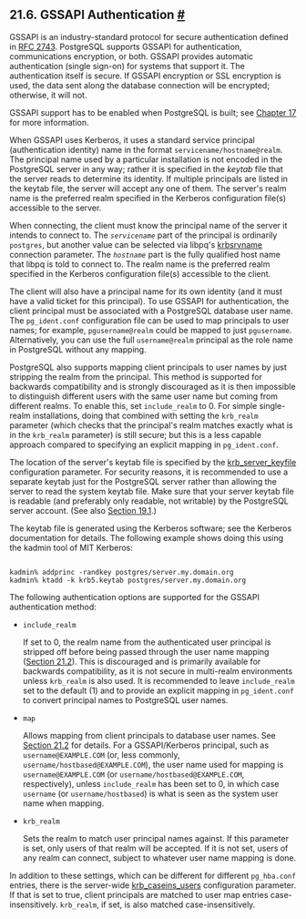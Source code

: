 ## 21.6. GSSAPI Authentication [#](#GSSAPI-AUTH)

GSSAPI is an industry-standard protocol for secure authentication defined in [RFC 2743](https://tools.ietf.org/html/rfc2743). PostgreSQL supports GSSAPI for authentication, communications encryption, or both. GSSAPI provides automatic authentication (single sign-on) for systems that support it. The authentication itself is secure. If GSSAPI encryption or SSL encryption is used, the data sent along the database connection will be encrypted; otherwise, it will not.

GSSAPI support has to be enabled when PostgreSQL is built; see [Chapter 17](installation "Chapter 17. Installation from Source Code") for more information.

When GSSAPI uses Kerberos, it uses a standard service principal (authentication identity) name in the format `servicename/hostname@realm`. The principal name used by a particular installation is not encoded in the PostgreSQL server in any way; rather it is specified in the *keytab* file that the server reads to determine its identity. If multiple principals are listed in the keytab file, the server will accept any one of them. The server's realm name is the preferred realm specified in the Kerberos configuration file(s) accessible to the server.

When connecting, the client must know the principal name of the server it intends to connect to. The *`servicename`* part of the principal is ordinarily `postgres`, but another value can be selected via libpq's [krbsrvname](libpq-connect#LIBPQ-CONNECT-KRBSRVNAME) connection parameter. The *`hostname`* part is the fully qualified host name that libpq is told to connect to. The realm name is the preferred realm specified in the Kerberos configuration file(s) accessible to the client.

The client will also have a principal name for its own identity (and it must have a valid ticket for this principal). To use GSSAPI for authentication, the client principal must be associated with a PostgreSQL database user name. The `pg_ident.conf` configuration file can be used to map principals to user names; for example, `pgusername@realm` could be mapped to just `pgusername`. Alternatively, you can use the full `username@realm` principal as the role name in PostgreSQL without any mapping.

PostgreSQL also supports mapping client principals to user names by just stripping the realm from the principal. This method is supported for backwards compatibility and is strongly discouraged as it is then impossible to distinguish different users with the same user name but coming from different realms. To enable this, set `include_realm` to 0. For simple single-realm installations, doing that combined with setting the `krb_realm` parameter (which checks that the principal's realm matches exactly what is in the `krb_realm` parameter) is still secure; but this is a less capable approach compared to specifying an explicit mapping in `pg_ident.conf`.

The location of the server's keytab file is specified by the [krb\_server\_keyfile](runtime-config-connection#GUC-KRB-SERVER-KEYFILE) configuration parameter. For security reasons, it is recommended to use a separate keytab just for the PostgreSQL server rather than allowing the server to read the system keytab file. Make sure that your server keytab file is readable (and preferably only readable, not writable) by the PostgreSQL server account. (See also [Section 19.1](postgres-user "19.1. The PostgreSQL User Account").)

The keytab file is generated using the Kerberos software; see the Kerberos documentation for details. The following example shows doing this using the kadmin tool of MIT Kerberos:

```

kadmin% addprinc -randkey postgres/server.my.domain.org
kadmin% ktadd -k krb5.keytab postgres/server.my.domain.org
```

The following authentication options are supported for the GSSAPI authentication method:

* `include_realm`

    If set to 0, the realm name from the authenticated user principal is stripped off before being passed through the user name mapping ([Section 21.2](auth-username-maps "21.2. User Name Maps")). This is discouraged and is primarily available for backwards compatibility, as it is not secure in multi-realm environments unless `krb_realm` is also used. It is recommended to leave `include_realm` set to the default (1) and to provide an explicit mapping in `pg_ident.conf` to convert principal names to PostgreSQL user names.

* `map`

    Allows mapping from client principals to database user names. See [Section 21.2](auth-username-maps "21.2. User Name Maps") for details. For a GSSAPI/Kerberos principal, such as `username@EXAMPLE.COM` (or, less commonly, `username/hostbased@EXAMPLE.COM`), the user name used for mapping is `username@EXAMPLE.COM` (or `username/hostbased@EXAMPLE.COM`, respectively), unless `include_realm` has been set to 0, in which case `username` (or `username/hostbased`) is what is seen as the system user name when mapping.

* `krb_realm`

    Sets the realm to match user principal names against. If this parameter is set, only users of that realm will be accepted. If it is not set, users of any realm can connect, subject to whatever user name mapping is done.

In addition to these settings, which can be different for different `pg_hba.conf` entries, there is the server-wide [krb\_caseins\_users](runtime-config-connection#GUC-KRB-CASEINS-USERS) configuration parameter. If that is set to true, client principals are matched to user map entries case-insensitively. `krb_realm`, if set, is also matched case-insensitively.